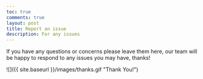 ```yaml
---
toc: true
comments: true
layout: post
title: Report an issue
description: For any issues
---
```


If you have any questions or concerns please leave them here, our team will be happy to respond to any issues you may have, thanks!

![]({{ site.baseurl }}/images/thanks.gif "Thank You!")